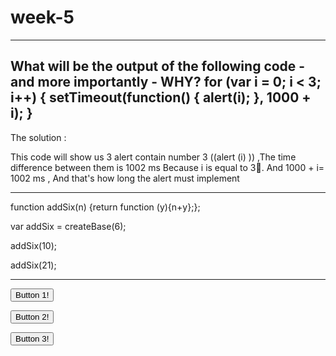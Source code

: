 # week-5
-----------------------------
What will be the output of the following code - and more importantly - WHY?
for (var i = 0; i < 3; i++) {
      setTimeout(function() { alert(i); }, 1000 + i);
}
------------------------------
The solution :

This code will show us 3 alert contain number 3 ((alert (i)  )) ,The time difference between them is 1002 ms
Because i is equal to 3.ِ And 1000 + i= 1002 ms  , And that's how long the alert  must implement
 
 -----------------------------------
 
 function addSix(n) {return function (y){n+y};};

 var addSix = createBase(6);
 
 addSix(10);
 
 addSix(21);
 
 -------------------------
 
 
<button id="btn-0">Button 1!</button>

<button id="btn-1">Button 2!</button>

<button id="btn-2">Button 3!</button>

<script type="text/javascript">

    var prizes = ['A Unicorn!', 'A Hug!', 'Fresh Laundry!'];
    
    function fun (btnNum){return function (){alert(prizes[btnNum]);};};
    
    for (var btnNum = 0; btnNum < prizes.length; btnNum++) {

        
        document.getElementById('btn-' + btnNum).onclick =fun(btnNum);
    };
</script>



